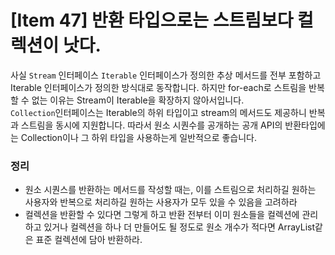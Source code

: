 # [Item 47] 반환 타입으로는 스트림보다 컬렉션이 낫다.

사실 `Stream` 인터페이스 `Iterable` 인터페이스가 정의한 추상 메서드를 전부 포함하고 Iterable 인터페이스가 정의한 방식대로 동작합니다. 하지만 for-each로 스트림을 반복할 수 없는 이유는 Stream이 Iterable을 확장하지 않아서입니다.
</br>
`Collection`인터페이스는 Iterable의 하위 타입이고 stream의 메서드도 제공하니 반복과 스트림을 동시에 지원합니다. 따라서 원소 시퀀수를 공개하는 공개 API의 반환타입에는 Collection이나 그 하위 타입을 사용하는게 일반적으로 좋습니다.

### 정리
- 원소 시퀀스를 반환하는 메서드를 작성할 때는, 이를 스트림으로 처리하길 원하는 사용자와 반복으로 처리하길 원하는 사용자가 모두 있을 수 있음을 고려하라
- 컬렉션을 반환할 수 있다면 그렇게 하고 반환 전부터 이미 원소들을 컬렉션에 관리하고 있거나 컬렉션을 하나 더 만들어도 될 정도로 원소 개수가 적다면 ArrayList같은 표준 컬렉션에 담아 반환하라.

